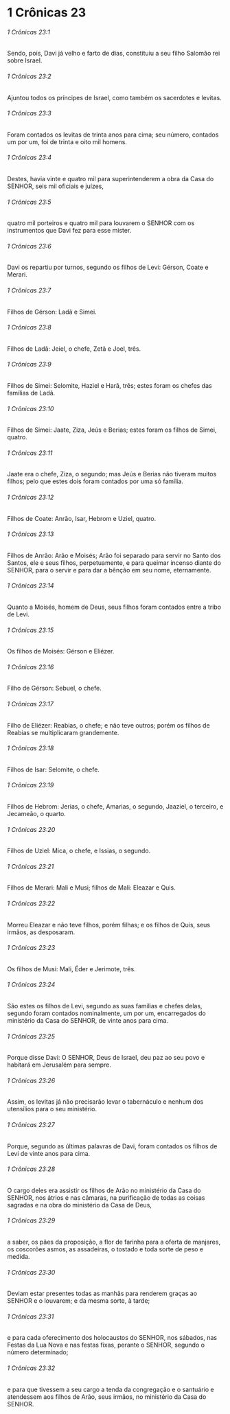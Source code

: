 # 1 Crônicas 23

###### 1 Crônicas 23:1

Sendo, pois, Davi já velho e farto de dias, constituiu a seu filho Salomão rei sobre Israel.

###### 1 Crônicas 23:2

Ajuntou todos os príncipes de Israel, como também os sacerdotes e levitas.

###### 1 Crônicas 23:3

Foram contados os levitas de trinta anos para cima; seu número, contados um por um, foi de trinta e oito mil homens.

###### 1 Crônicas 23:4

Destes, havia vinte e quatro mil para superintenderem a obra da Casa do SENHOR, seis mil oficiais e juízes,

###### 1 Crônicas 23:5

quatro mil porteiros e quatro mil para louvarem o SENHOR com os instrumentos que Davi fez para esse mister.

###### 1 Crônicas 23:6

Davi os repartiu por turnos, segundo os filhos de Levi: Gérson, Coate e Merari.

###### 1 Crônicas 23:7

Filhos de Gérson: Ladã e Simei.

###### 1 Crônicas 23:8

Filhos de Ladã: Jeiel, o chefe, Zetã e Joel, três.

###### 1 Crônicas 23:9

Filhos de Simei: Selomite, Haziel e Harã, três; estes foram os chefes das famílias de Ladã.

###### 1 Crônicas 23:10

Filhos de Simei: Jaate, Ziza, Jeús e Berias; estes foram os filhos de Simei, quatro.

###### 1 Crônicas 23:11

Jaate era o chefe, Ziza, o segundo; mas Jeús e Berias não tiveram muitos filhos; pelo que estes dois foram contados por uma só família.

###### 1 Crônicas 23:12

Filhos de Coate: Anrão, Isar, Hebrom e Uziel, quatro.

###### 1 Crônicas 23:13

Filhos de Anrão: Arão e Moisés; Arão foi separado para servir no Santo dos Santos, ele e seus filhos, perpetuamente, e para queimar incenso diante do SENHOR, para o servir e para dar a bênção em seu nome, eternamente.

###### 1 Crônicas 23:14

Quanto a Moisés, homem de Deus, seus filhos foram contados entre a tribo de Levi.

###### 1 Crônicas 23:15

Os filhos de Moisés: Gérson e Eliézer.

###### 1 Crônicas 23:16

Filho de Gérson: Sebuel, o chefe.

###### 1 Crônicas 23:17

Filho de Eliézer: Reabias, o chefe; e não teve outros; porém os filhos de Reabias se multiplicaram grandemente.

###### 1 Crônicas 23:18

Filhos de Isar: Selomite, o chefe.

###### 1 Crônicas 23:19

Filhos de Hebrom: Jerias, o chefe, Amarias, o segundo, Jaaziel, o terceiro, e Jecameão, o quarto.

###### 1 Crônicas 23:20

Filhos de Uziel: Mica, o chefe, e Issias, o segundo.

###### 1 Crônicas 23:21

Filhos de Merari: Mali e Musi; filhos de Mali: Eleazar e Quis.

###### 1 Crônicas 23:22

Morreu Eleazar e não teve filhos, porém filhas; e os filhos de Quis, seus irmãos, as desposaram.

###### 1 Crônicas 23:23

Os filhos de Musi: Mali, Éder e Jerimote, três.

###### 1 Crônicas 23:24

São estes os filhos de Levi, segundo as suas famílias e chefes delas, segundo foram contados nominalmente, um por um, encarregados do ministério da Casa do SENHOR, de vinte anos para cima.

###### 1 Crônicas 23:25

Porque disse Davi: O SENHOR, Deus de Israel, deu paz ao seu povo e habitará em Jerusalém para sempre.

###### 1 Crônicas 23:26

Assim, os levitas já não precisarão levar o tabernáculo e nenhum dos utensílios para o seu ministério.

###### 1 Crônicas 23:27

Porque, segundo as últimas palavras de Davi, foram contados os filhos de Levi de vinte anos para cima.

###### 1 Crônicas 23:28

O cargo deles era assistir os filhos de Arão no ministério da Casa do SENHOR, nos átrios e nas câmaras, na purificação de todas as coisas sagradas e na obra do ministério da Casa de Deus,

###### 1 Crônicas 23:29

a saber, os pães da proposição, a flor de farinha para a oferta de manjares, os coscorões asmos, as assadeiras, o tostado e toda sorte de peso e medida.

###### 1 Crônicas 23:30

Deviam estar presentes todas as manhãs para renderem graças ao SENHOR e o louvarem; e da mesma sorte, à tarde;

###### 1 Crônicas 23:31

e para cada oferecimento dos holocaustos do SENHOR, nos sábados, nas Festas da Lua Nova e nas festas fixas, perante o SENHOR, segundo o número determinado;

###### 1 Crônicas 23:32

e para que tivessem a seu cargo a tenda da congregação e o santuário e atendessem aos filhos de Arão, seus irmãos, no ministério da Casa do SENHOR.

